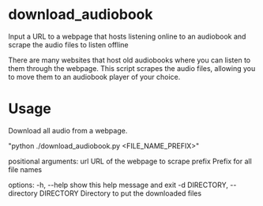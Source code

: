 # download_audiobook
Input a URL to a webpage that hosts listening online to an audiobook and scrape the audio files to listen offline

There are many websites that host old audiobooks where you can listen to them through the webpage. This script scrapes the audio files, allowing you to move them to an audiobook player of your choice.



# Usage
Download all audio from a webpage.

"python ./download_audiobook.py </URL> <FILE_NAME_PREFIX>"

positional arguments:
  url                   URL of the webpage to scrape
  prefix                Prefix for all file names

options:
  -h, --help            show this help message and exit
  -d DIRECTORY, --directory DIRECTORY
                        Directory to put the downloaded files


